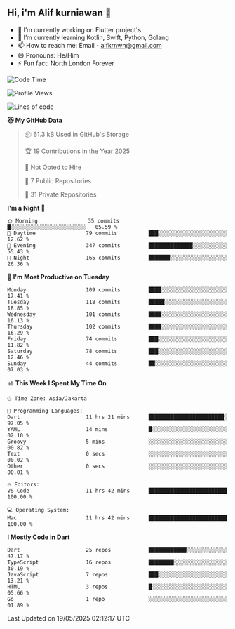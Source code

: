 ## Hi, i'm Alif kurniawan 👋

- 🔭 I’m currently working on Flutter project's
- 🌱 I’m currently learning Kotlin, Swift, Python, Golang
- 📫 How to reach me: Email - alfkrnwn@gmail.com
- 😄 Pronouns: He/Him
- ⚡ Fun fact: North London Forever

<!--START_SECTION:waka-->
![Code Time](http://img.shields.io/badge/Code%20Time-25%20hrs%2019%20mins-blue)

![Profile Views](http://img.shields.io/badge/Profile%20Views-134-blue)

![Lines of code](https://img.shields.io/badge/From%20Hello%20World%20I%27ve%20Written-683.2%20thousand%20lines%20of%20code-blue)

**🐱 My GitHub Data** 

> 📦 61.3 kB Used in GitHub's Storage 
 > 
> 🏆 19 Contributions in the Year 2025
 > 
> 🚫 Not Opted to Hire
 > 
> 📜 7 Public Repositories 
 > 
> 🔑 31 Private Repositories 
 > 
**I'm a Night 🦉** 

```text
🌞 Morning                35 commits          █░░░░░░░░░░░░░░░░░░░░░░░░   05.59 % 
🌆 Daytime                79 commits          ███░░░░░░░░░░░░░░░░░░░░░░   12.62 % 
🌃 Evening                347 commits         ██████████████░░░░░░░░░░░   55.43 % 
🌙 Night                  165 commits         ███████░░░░░░░░░░░░░░░░░░   26.36 % 
```
📅 **I'm Most Productive on Tuesday** 

```text
Monday                   109 commits         ████░░░░░░░░░░░░░░░░░░░░░   17.41 % 
Tuesday                  118 commits         █████░░░░░░░░░░░░░░░░░░░░   18.85 % 
Wednesday                101 commits         ████░░░░░░░░░░░░░░░░░░░░░   16.13 % 
Thursday                 102 commits         ████░░░░░░░░░░░░░░░░░░░░░   16.29 % 
Friday                   74 commits          ███░░░░░░░░░░░░░░░░░░░░░░   11.82 % 
Saturday                 78 commits          ███░░░░░░░░░░░░░░░░░░░░░░   12.46 % 
Sunday                   44 commits          ██░░░░░░░░░░░░░░░░░░░░░░░   07.03 % 
```


📊 **This Week I Spent My Time On** 

```text
🕑︎ Time Zone: Asia/Jakarta

💬 Programming Languages: 
Dart                     11 hrs 21 mins      ████████████████████████░   97.05 % 
YAML                     14 mins             █░░░░░░░░░░░░░░░░░░░░░░░░   02.10 % 
Groovy                   5 mins              ░░░░░░░░░░░░░░░░░░░░░░░░░   00.82 % 
Text                     0 secs              ░░░░░░░░░░░░░░░░░░░░░░░░░   00.02 % 
Other                    0 secs              ░░░░░░░░░░░░░░░░░░░░░░░░░   00.01 % 

🔥 Editors: 
VS Code                  11 hrs 42 mins      █████████████████████████   100.00 % 

💻 Operating System: 
Mac                      11 hrs 42 mins      █████████████████████████   100.00 % 
```

**I Mostly Code in Dart** 

```text
Dart                     25 repos            ████████████░░░░░░░░░░░░░   47.17 % 
TypeScript               16 repos            ████████░░░░░░░░░░░░░░░░░   30.19 % 
JavaScript               7 repos             ███░░░░░░░░░░░░░░░░░░░░░░   13.21 % 
HTML                     3 repos             █░░░░░░░░░░░░░░░░░░░░░░░░   05.66 % 
Go                       1 repo              ░░░░░░░░░░░░░░░░░░░░░░░░░   01.89 % 
```




 Last Updated on 19/05/2025 02:12:17 UTC
<!--END_SECTION:waka-->

